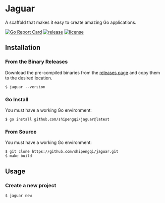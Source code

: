 # Jaguar

A scaffold that makes it easy to create amazing Go applications.

[![Go Report Card](https://goreportcard.com/badge/github.com/shipengqi/jaguar)](https://goreportcard.com/report/github.com/shipengqi/jaguar)
[![release](https://img.shields.io/github/release/shipengqi/jaguar.svg)](https://github.com/shipengqi/jaguar/releases)
[![license](https://img.shields.io/github/license/shipengqi/jaguar)](https://github.com/shipengqi/jaguar/blob/main/LICENSE)

## Installation

### From the Binary Releases

Download the pre-compiled binaries from the [releases page](https://github.com/shipengqi/jaguar/releases) and copy them to the desired location.

```
$ jaguar --version
```

### Go Install

You must have a working Go environment:

```
$ go install github.com/shipengqi/jaguar@latest
```

### From Source

You must have a working Go environment:

```
$ git clone https://github.com/shipengqi/jaguar.git
$ make build
```

## Usage

### Create a new project

```
$ jaguar new
```
